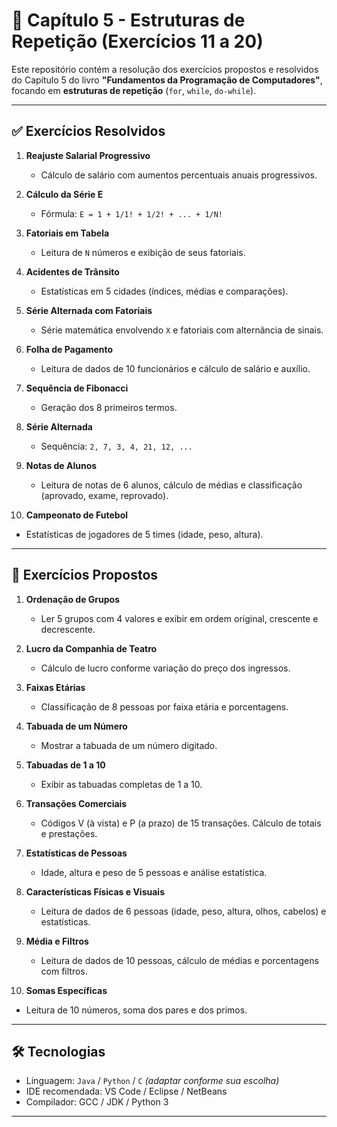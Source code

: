 # 📘 Capítulo 5 - Estruturas de Repetição (Exercícios 11 a 20)

Este repositório contém a resolução dos exercícios propostos e resolvidos do Capítulo 5 do livro **"Fundamentos da Programação de Computadores"**, focando em **estruturas de repetição** (`for`, `while`, `do-while`).

---

## ✅ Exercícios Resolvidos

1. **Reajuste Salarial Progressivo**
   - Cálculo de salário com aumentos percentuais anuais progressivos.

2. **Cálculo da Série E**
   - Fórmula: `E = 1 + 1/1! + 1/2! + ... + 1/N!`

3. **Fatoriais em Tabela**
   - Leitura de `N` números e exibição de seus fatoriais.

4. **Acidentes de Trânsito**
   - Estatísticas em 5 cidades (índices, médias e comparações).

5. **Série Alternada com Fatoriais**
   - Série matemática envolvendo `X` e fatoriais com alternância de sinais.

6. **Folha de Pagamento**
   - Leitura de dados de 10 funcionários e cálculo de salário e auxílio.

7. **Sequência de Fibonacci**
   - Geração dos 8 primeiros termos.

8. **Série Alternada**
   - Sequência: `2, 7, 3, 4, 21, 12, ...`

9. **Notas de Alunos**
   - Leitura de notas de 6 alunos, cálculo de médias e classificação (aprovado, exame, reprovado).

10. **Campeonato de Futebol**
   - Estatísticas de jogadores de 5 times (idade, peso, altura).

---

## 📝 Exercícios Propostos

1. **Ordenação de Grupos**
   - Ler 5 grupos com 4 valores e exibir em ordem original, crescente e decrescente.

2. **Lucro da Companhia de Teatro**
   - Cálculo de lucro conforme variação do preço dos ingressos.

3. **Faixas Etárias**
   - Classificação de 8 pessoas por faixa etária e porcentagens.

4. **Tabuada de um Número**
   - Mostrar a tabuada de um número digitado.

5. **Tabuadas de 1 a 10**
   - Exibir as tabuadas completas de 1 a 10.

6. **Transações Comerciais**
   - Códigos V (à vista) e P (a prazo) de 15 transações. Cálculo de totais e prestações.

7. **Estatísticas de Pessoas**
   - Idade, altura e peso de 5 pessoas e análise estatística.

8. **Características Físicas e Visuais**
   - Leitura de dados de 6 pessoas (idade, peso, altura, olhos, cabelos) e estatísticas.

9. **Média e Filtros**
   - Leitura de dados de 10 pessoas, cálculo de médias e porcentagens com filtros.

10. **Somas Específicas**
   - Leitura de 10 números, soma dos pares e dos primos.

---

## 🛠️ Tecnologias

- Linguagem: `Java` / `Python` / `C` *(adaptar conforme sua escolha)*
- IDE recomendada: VS Code / Eclipse / NetBeans
- Compilador: GCC / JDK / Python 3

---


